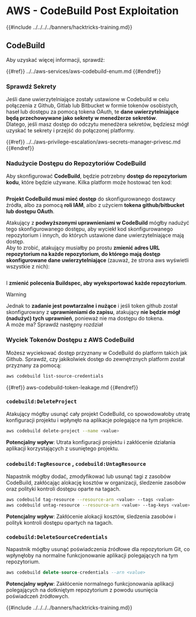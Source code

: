 # AWS - CodeBuild Post Exploitation

{{#include ../../../../banners/hacktricks-training.md}}

## CodeBuild

Aby uzyskać więcej informacji, sprawdź:

{{#ref}}
../../aws-services/aws-codebuild-enum.md
{{#endref}}

### Sprawdź Sekrety

Jeśli dane uwierzytelniające zostały ustawione w Codebuild w celu połączenia z Github, Gitlab lub Bitbucket w formie tokenów osobistych, haseł lub dostępu za pomocą tokena OAuth, te **dane uwierzytelniające będą przechowywane jako sekrety w menedżerze sekretów**.\
Dlatego, jeśli masz dostęp do odczytu menedżera sekretów, będziesz mógł uzyskać te sekrety i przejść do połączonej platformy.

{{#ref}}
../../aws-privilege-escalation/aws-secrets-manager-privesc.md
{{#endref}}

### Nadużycie Dostępu do Repozytoriów CodeBuild

Aby skonfigurować **CodeBuild**, będzie potrzebny **dostęp do repozytorium kodu**, które będzie używane. Kilka platform może hostować ten kod:

<figure><img src="../../../../images/image (96).png" alt=""><figcaption></figcaption></figure>

**Projekt CodeBuild musi mieć dostęp** do skonfigurowanego dostawcy źródła, albo za pomocą **roli IAM**, albo z użyciem **tokena github/bitbucket lub dostępu OAuth**.

Atakujący z **podwyższonymi uprawnieniami w CodeBuild** mógłby nadużyć tego skonfigurowanego dostępu, aby wyciekł kod skonfigurowanego repozytorium i innych, do których ustawione dane uwierzytelniające mają dostęp.\
Aby to zrobić, atakujący musiałby po prostu **zmienić adres URL repozytorium na każde repozytorium, do którego mają dostęp skonfigurowane dane uwierzytelniające** (zauważ, że strona aws wyświetli wszystkie z nich):

<figure><img src="../../../../images/image (107).png" alt=""><figcaption></figcaption></figure>

I **zmienić polecenia Buildspec, aby wyeksportować każde repozytorium**.

> [!WARNING]
> Jednak to **zadanie jest powtarzalne i nużące** i jeśli token github został skonfigurowany z **uprawnieniami do zapisu**, atakujący **nie będzie mógł (nadużyć) tych uprawnień**, ponieważ nie ma dostępu do tokena.\
> A może ma? Sprawdź następny rozdział

### Wyciek Tokenów Dostępu z AWS CodeBuild

Możesz wyciekować dostęp przyznany w CodeBuild do platform takich jak Github. Sprawdź, czy jakikolwiek dostęp do zewnętrznych platform został przyznany za pomocą:
```bash
aws codebuild list-source-credentials
```
{{#ref}}
aws-codebuild-token-leakage.md
{{#endref}}

### `codebuild:DeleteProject`

Atakujący mógłby usunąć cały projekt CodeBuild, co spowodowałoby utratę konfiguracji projektu i wpłynęło na aplikacje polegające na tym projekcie.
```bash
aws codebuild delete-project --name <value>
```
**Potencjalny wpływ**: Utrata konfiguracji projektu i zakłócenie działania aplikacji korzystających z usuniętego projektu.

### `codebuild:TagResource` , `codebuild:UntagResource`

Napastnik mógłby dodać, zmodyfikować lub usunąć tagi z zasobów CodeBuild, zakłócając alokację kosztów w organizacji, śledzenie zasobów oraz polityki kontroli dostępu oparte na tagach.
```bash
aws codebuild tag-resource --resource-arn <value> --tags <value>
aws codebuild untag-resource --resource-arn <value> --tag-keys <value>
```
**Potencjalny wpływ**: Zakłócenie alokacji kosztów, śledzenia zasobów i polityk kontroli dostępu opartych na tagach.

### `codebuild:DeleteSourceCredentials`

Napastnik mógłby usunąć poświadczenia źródłowe dla repozytorium Git, co wpłynęłoby na normalne funkcjonowanie aplikacji polegających na tym repozytorium.
```sql
aws codebuild delete-source-credentials --arn <value>
```
**Potencjalny wpływ**: Zakłócenie normalnego funkcjonowania aplikacji polegających na dotkniętym repozytorium z powodu usunięcia poświadczeń źródłowych.

{{#include ../../../../banners/hacktricks-training.md}}
